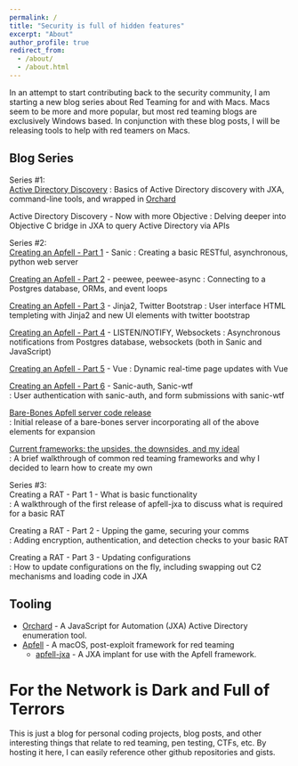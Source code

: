 ```yaml
---
permalink: /
title: "Security is full of hidden features"
excerpt: "About"
author_profile: true
redirect_from: 
  - /about/
  - /about.html
---
```


In an attempt to start contributing back to the security community, I am starting a new blog series about Red Teaming for and with Macs. Macs seem to be more and more popular, but most red teaming blogs are exclusively Windows based. In conjunction with these blog posts, I will be releasing tools to help with red teamers on Macs. 

Blog Series
-----
Series #1:  
[Active Directory Discovery](https://its-a-feature.github.io/posts/2018/01/Active-Directory-Discovery-with-a-Mac/)
: Basics of Active Directory discovery with JXA, command-line tools, and wrapped in [Orchard](https://github.com/its-a-feature/Orchard)

Active Directory Discovery - Now with more Objective
: Delving deeper into Objective C bridge in JXA to query Active Directory via APIs

Series #2:  
[Creating an Apfell - Part 1](https://its-a-feature.github.io/posts/2018/02/Creating-an-Apfell-Part-1/) - Sanic
: Creating a basic RESTful, asynchronous, python web server  

[Creating an Apfell - Part 2](https://its-a-feature.github.io/posts/2018/02/Creating-an-Apfell-Part-2/) - peewee, peewee-async
: Connecting to a Postgres database, ORMs, and event loops  

[Creating an Apfell - Part 3](https://its-a-feature.github.io/posts/2018/02/Creating-an-Apfell-Part-3/) - Jinja2, Twitter Bootstrap
: User interface HTML templeting with Jinja2 and new UI elements with twitter bootstrap  

[Creating an Apfell - Part 4](https://its-a-feature.github.io/posts/2018/03/Creating-an-Apfell-Part-4/) - LISTEN/NOTIFY, Websockets
: Asynchronous notifications from Postgres database, websockets (both in Sanic and JavaScript)  

[Creating an Apfell - Part 5](https://its-a-feature.github.io/posts/2018/03/Creating-an-Apfell-Part-5/) - Vue
: Dynamic real-time page updates with Vue  

[Creating an Apfell - Part 6](https://its-a-feature.github.io/posts/2018/04/Creating-an-Apfell-Part-6/) - Sanic-auth, Sanic-wtf  
: User authentication with sanic-auth, and form submissions with sanic-wtf  

[Bare-Bones Apfell server code release](https://its-a-feature.github.io/posts/2018/07/bare-bones-apfell-server-code-release/)  
: Initial release of a bare-bones server incorporating all of the above elements for expansion

[Current frameworks: the upsides, the downsides, and my ideal](https://its-a-feature.github.io/posts/2018/07/current-frameworks-and-apfell/)  
: A brief walkthrough of common red teaming frameworks and why I decided to learn how to create my own

Series #3:  
Creating a RAT - Part 1 - What is basic functionality  
: A walkthrough of the first release of apfell-jxa to discuss what is required for a basic RAT

Creating a RAT - Part 2 - Upping the game, securing your comms  
: Adding encryption, authentication, and detection checks to your basic RAT

Creating a RAT - Part 3 - Updating configurations  
: How to update configurations on the fly, including swapping out C2 mechanisms and loading code in JXA

Tooling
-----
  - [Orchard](https://github.com/its-a-feature/Orchard) - A JavaScript for Automation (JXA) Active Directory enumeration tool.
  - [Apfell](https://github.com/its-a-feature/Apfell) - A macOS, post-exploit framework for red teaming  
    - [apfell-jxa](https://github.com/its-a-feature/apfell-jxa) - A JXA implant for use with the Apfell framework.

For the Network is Dark and Full of Terrors
======
This is just a blog for personal coding projects, blog posts, and other interesting things that relate to red teaming, pen testing, CTFs, etc. By hosting it here, I can easily reference other github repositories and gists.
